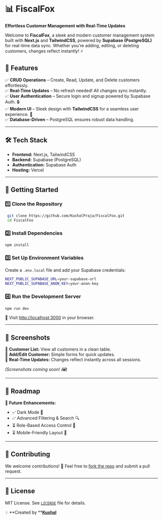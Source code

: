 # 📊 FiscalFox

**Effortless Customer Management with Real-Time Updates**

Welcome to **FiscalFox**, a sleek and modern customer management system built with **Next.js** and **TailwindCSS**, powered by **Supabase (PostgreSQL)** for real-time data sync. Whether you're adding, editing, or deleting customers, changes reflect instantly! ⚡

## 🚀 Features

✅ **CRUD Operations** – Create, Read, Update, and Delete customers effortlessly.\
✅ **Real-Time Updates** – No refresh needed! All changes sync instantly.\
✅ **User Authentication** – Secure login and signup powered by Supabase Auth. 🔒\
✅ **Modern UI** – Sleek design with **TailwindCSS** for a seamless user experience. 🎨\
✅ **Database-Driven** – PostgreSQL ensures robust data handling.

---

## 🛠 Tech Stack

- **Frontend:** Next.js, TailwindCSS
- **Backend:** Supabase (PostgreSQL)
- **Authentication:** Supabase Auth
- **Hosting:** Vercel

---

## 🚀 Getting Started

### 1️⃣ Clone the Repository

```bash
 git clone https://github.com/KushalPraja/FiscalFox.git
 cd FiscalFox
```

### 2️⃣ Install Dependencies

```bash
npm install
```

### 3️⃣ Set Up Environment Variables

Create a `.env.local` file and add your Supabase credentials:

```bash
NEXT_PUBLIC_SUPABASE_URL=your-supabase-url
NEXT_PUBLIC_SUPABASE_ANON_KEY=your-anon-key
```

### 4️⃣ Run the Development Server

```bash
npm run dev
```

🚀 Visit [http://localhost:3000](http://localhost:3000) in your browser.

---

## 📸 Screenshots

🔹 **Customer List:** View all customers in a clean table.\
🔹 **Add/Edit Customer:** Simple forms for quick updates.\
🔹 **Real-Time Updates:** Changes reflect instantly across all sessions.

*(Screenshots coming soon! 🖼️)*

---

## 📌 Roadmap

🚧 **Future Enhancements:**

- ✅ Dark Mode 🌙
- ✅ Advanced Filtering & Search 🔍
- ⏳ Role-Based Access Control 🔑
- ⏳ Mobile-Friendly Layout 📱

---

## 🙌 Contributing

We welcome contributions! 🚀 Feel free to [fork the repo](https://github.com/KushalPraja/FiscalFox/fork) and submit a pull request.

---

## 📄 License

MIT License. See [`LICENSE`](LICENSE) file for details.

💡 **Created by **[**Kushal**](https://github.com/KushalPraja)


